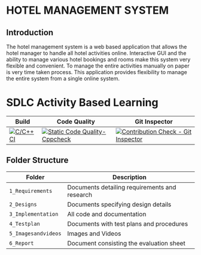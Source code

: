# HOTEL MANAGEMENT SYSTEM

## Introduction


The hotel management system is a web based application that allows the hotel manager to handle all hotel  activities online. Interactive GUI and the ability to manage various hotel bookings and rooms make this
system very flexible and convenient. To manage the entire activities manually on paper is very time taken process. This application provides flexibility to manage the entire system from a single online system.


# SDLC Activity Based Learning
Build | Code Quality | Git Inspector|
|---------|------------|-------------|
[![C/C++ CI](https://github.com/MeherThanmaiee/Mini_Project/actions/workflows/c.yml/badge.svg)](https://github.com/MeherThanmaiee/Mini_Project/actions/workflows/c.yml)|[![Static Code Quality- Cppcheck](https://github.com/MeherThanmaiee/Mini_Project/actions/workflows/cpp.yml/badge.svg)](https://github.com/MeherThanmaiee/Mini_Project/actions/workflows/cpp.yml)|[![Contribution Check - Git Inspector](https://github.com/MeherThanmaiee/Mini_Project/actions/workflows/gitinspector.yml/badge.svg)](https://github.com/MeherThanmaiee/Mini_Project/actions/workflows/gitinspector.yml)


## Folder Structure
Folder             | Description
-------------------| -----------------------------------------
`1_Requirements`   | Documents detailing requirements and research
`2_Designs`         | Documents specifying design details
`3_Implementation` | All code and documentation
`4_Testplan`      | Documents with test plans and procedures
`5_Imagesandvideos`   | Images and Videos 
`6_Report`   | Document consisting the evaluation sheet 
